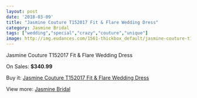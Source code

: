```yaml
---
layout: post
date: '2018-03-09'
title: "Jasmine Couture T152017 Fit & Flare Wedding Dress"
category: Jasmine Bridal
tags: ["wedding","special","crazy","couture","unique"]
image: http://img.eudances.com/1561-thickbox_default/jasmine-couture-t152017-fit-flare-wedding-dress.jpg
---
```

Jasmine Couture T152017 Fit & Flare Wedding Dress

On Sales: **$340.99**
<a href="https://www.eudances.com/en/jasmine-bridal/549-jasmine-couture-t152017-fit-flare-wedding-dress.html"><amp-img layout="responsive" width="600" height="600" src="//img.eudances.com/1561-thickbox_default/jasmine-couture-t152017-fit-flare-wedding-dress.jpg" alt="Jasmine Couture T152017 Fit & Flare Wedding Dress 0" /></a>
<a href="https://www.eudances.com/en/jasmine-bridal/549-jasmine-couture-t152017-fit-flare-wedding-dress.html"><amp-img layout="responsive" width="600" height="600" src="//img.eudances.com/1562-thickbox_default/jasmine-couture-t152017-fit-flare-wedding-dress.jpg" alt="Jasmine Couture T152017 Fit & Flare Wedding Dress 1" /></a>

Buy it: [Jasmine Couture T152017 Fit & Flare Wedding Dress](https://www.eudances.com/en/jasmine-bridal/549-jasmine-couture-t152017-fit-flare-wedding-dress.html "Jasmine Couture T152017 Fit & Flare Wedding Dress")

View more: [Jasmine Bridal](https://www.eudances.com/en/6-jasmine-bridal "Jasmine Bridal")